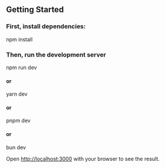 ## Getting Started

### First, install dependencies:

npm install

### Then, run the development server

npm run dev
#### or
yarn dev
#### or
pnpm dev
#### or
bun dev

Open [http://localhost:3000](http://localhost:3000) with your browser to see the result.
